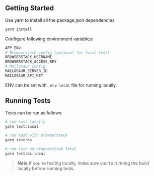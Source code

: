 ## Getting Started

Use yarn to install all the package.json dependencies.

```sh
yarn install
```

Configure following environment variables:

```sh
APP_ENV
# Browserstack config (optional for local test)
BROWSERSTACK_USERNAME
BROWSERSTACK_ACCESS_KEY
# Mailosaur config
MAILOSAUR_SERVER_ID
MAILOSAUR_API_KEY
```

ENV can be set with `.env.local` file for running locally.

## Running Tests

Tests can be run as follows:

```sh
# run test locally
yarn test:local

# run test with browserstack
yarn test:bs

# run test on browserstack local
yarn test:bs:local
```

> **Note** If you're testing locally, make sure you're running the build locally before running tests.

